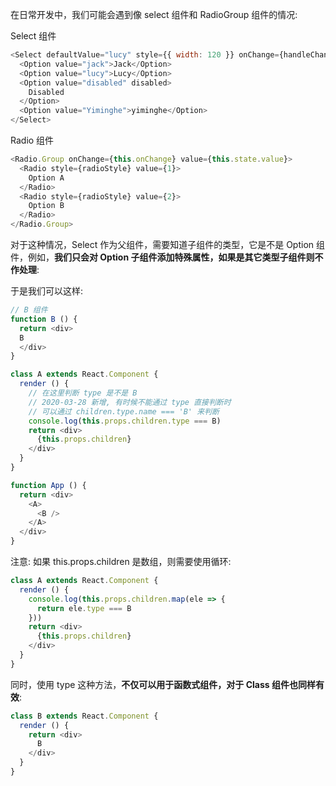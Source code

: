 在日常开发中，我们可能会遇到像 select 组件和 RadioGroup 组件的情况:  

Select 组件
```js
<Select defaultValue="lucy" style={{ width: 120 }} onChange={handleChange}>
  <Option value="jack">Jack</Option>
  <Option value="lucy">Lucy</Option>
  <Option value="disabled" disabled>
    Disabled
  </Option>
  <Option value="Yiminghe">yiminghe</Option>
</Select>
```

Radio 组件

```js
<Radio.Group onChange={this.onChange} value={this.state.value}>
  <Radio style={radioStyle} value={1}>
    Option A
  </Radio>
  <Radio style={radioStyle} value={2}>
    Option B
  </Radio>
</Radio.Group>
```

对于这种情况，Select 作为父组件，需要知道子组件的类型，它是不是 Option 组件，例如，**我们只会对 Option 子组件添加特殊属性，如果是其它类型子组件则不作处理**:  

于是我们可以这样:  

```js
// B 组件
function B () {
  return <div>
  B
  </div>
}

class A extends React.Component {
  render () {
    // 在这里判断 type 是不是 B
    // 2020-03-28 新增, 有时候不能通过 type 直接判断时
    // 可以通过 children.type.name === 'B' 来判断
    console.log(this.props.children.type === B)
    return <div>
      {this.props.children}
    </div>
  }
}

function App () {
  return <div>
    <A>
      <B />
    </A>
  </div>
}
```

注意: 如果 this.props.children 是数组，则需要使用循环:  

```js
class A extends React.Component {
  render () {
    console.log(this.props.children.map(ele => {
      return ele.type === B
    }))
    return <div>
      {this.props.children}
    </div>
  }
}
```

同时，使用 type 这种方法，**不仅可以用于函数式组件，对于 Class 组件也同样有效**:  

```js
class B extends React.Component {
  render () {
    return <div>
      B
    </div>
  }
}
```
